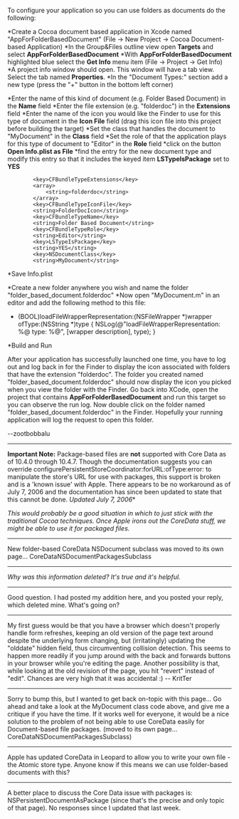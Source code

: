 


To configure your application so you can use folders as documents do the following:


*Create a Cocoa document based application in Xcode named "AppForFolderBasedDocument" (File -> New Project -> Cocoa Document-based Application) 
*In the Group&Files outline view open **Targets** and select **AppForFolderBasedDocument**
*With **AppForFolderBasedDocument** highlighted blue select the **Get Info** menu item (File -> Project -> Get Info)
*A project info window should open. This window will have a tab view. Select the tab named **Properties**.
*In the "Document Types:" section add a new type (press the "+" button in the bottom left corner) 

*Enter the name of this kind of document (e.g. Folder Based Document) in the **Name** field
*Enter the file extension (e.g. "folderdoc") in the **Extensions** field
*Enter the name of the icon you would like the Finder to use for this type of document in the **Icon File** field (drag this icon file into this project before building the target)
*Set the class that handles the document to "MyDocument" in the **Class** field
*Set the role of that the application plays for this type of document to "Editor" in the **Role** field
*click on the button **Open Info.plist as File**
*find the entry for the new document type and modify this entry so that it includes the keyed item **LSTypeIsPackage** set to **YES**
    
			<key>CFBundleTypeExtensions</key>
			<array>
				<string>folderdoc</string>
			</array>
			<key>CFBundleTypeIconFile</key>
			<string>FolderDocIcon</string>
			<key>CFBundleTypeName</key>
			<string>Folder Based Document</string>
			<key>CFBundleTypeRole</key>
			<string>Editor</string>
			<key>LSTypeIsPackage</key>
			<string>YES</string>
			<key>NSDocumentClass</key>
			<string>MyDocument</string>


*Save Info.plist

*Create a new folder anywhere you wish and name the folder "folder_based_document.folderdoc"
*Now open "MyDocument.m" in an editor and add the following method to this file:
    
- (BOOL)loadFileWrapperRepresentation:(NSFileWrapper *)wrapper ofType:(NSString *)type {
    NSLog(@"loadFileWrapperRepresentation: %@ type: %@", [wrapper description], type);
}


*Build and Run



After your application has successfully launched one time, you have to log out and log back in for the Finder to display the icon associated with folders that have the extension "folderdoc". The folder you created named "folder_based_document.folderdoc" should now display the icon you picked when you view the folder with the Finder. Go back into XCode, open the project that contains **AppForFolderBasedDocument** and run this target so you can observe the run log. Now double click on the folder named "folder_based_document.folderdoc" in the Finder. Hopefully your running application will log the request to open this folder. 
 
--zootbobbalu

----

**Important Note:** Package-based files are **not** supported with Core Data as of 10.4.0 through 10.4.7. Though the documentation suggests you can override     configurePersistentStoreCoordinator:forURL:ofType:error: to manipulate the store's URL for use with packages, this support is broken and is a 'known issue' with Apple. There appears to be no workaround as of July 7, 2006 and the documentation has since been updated to state that this cannot be done.  *Updated July 7, 2006**

*This would probably be a good situation in which to just stick with the traditional Cocoa techniques. Once Apple irons out the CoreData stuff, we might be able to use it for packaged files.*

----

New folder-based CoreData NSDocument subclass was moved to its own page... CoreDataNSDocumentPackagesSubclass

----

*Why was this information deleted? It's true and it's helpful.*

----

Good question. I had posted my addition here, and you posted your reply, which deleted mine. What's going on?

----
My first guess would be that you have a browser which doesn't properly handle form refreshes, keeping an old version of the page text around despite the underlying form changing, but (irritatingly) updating the "olddate" hidden field, thus circumventing collision detection. This seems to happen more readily if you jump around with the back and forwards buttons in your browser while you're editing the page. Another possibility is that, while looking at the old revision of the page, you hit "revert" instead of "edit". Chances are very high that it was accidental :) -- KritTer

----

Sorry to bump this, but I wanted to get back on-topic with this page... Go ahead and take a look at the MyDocument class code above, and give me a critique if you have the time. If it works well for everyone, it would be a nice solution to the problem of not being able to use CoreData easily for Document-based file packages. (moved to its own page... CoreDataNSDocumentPackagesSubclass)

----

Apple has updated CoreData in Leopard to allow you to write your own file - the Atomic store type. Anyone know if this means we can use folder-based documents with this?

----
A better place to discuss the Core Data issue with packages is: NSPersistentDocumentAsPackage (since that's the precise and only topic of that page). No responses since I updated that last week.
